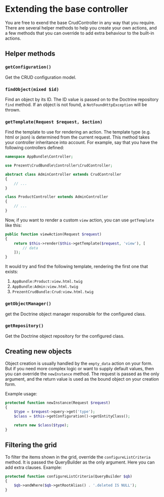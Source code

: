 Extending the base controller
=============================

You are free to exend the base CrudController in any way that you require. There
are several helper methods to help you create your own actions, and a few methods
that you can override to add extra behaviour to the built-in actions.


Helper methods
--------------

### `getConfiguration()`

Get the CRUD configuration model.


### `findObject(mixed $id)`

Find an object by its ID. The ID value is passed on to the Doctrine repository `find` method.
If an object is not found, a `NotFoundHttpException` will be thrown.


### `getTemplate(Request $request, $action)`

Find the template to use for rendering an action. The template type (e.g. html or json) is determined
from the current request. This method takes your controller inheritance into account. For example, say
that you have the following controllers defined:

```php
namespace AppBundle\Controller;

use Prezent\CrudBundle\Controller\CrudController;

abstract class AdminController extends CrudController
{
    // ...
}

class ProductController extends AdminController
{
    // ...
}
```

Now, if you want to render a custom `view` action, you can use `getTemplate` like this:

```php
public function viewAction(Request $request)
{
    return $this->render($this->getTemplate($request, 'view'), [
        // data
    ]);
}
```

It would try and find the following template, rendering the first one that exists:

1. `AppBundle:Product:view.html.twig`
2. `AppBundle:Admin:view.html.twig`
3. `PrezentCrudBundle:Crud:view.html.twig`


### `getObjectManager()`

get the Doctrine object manager responsible for the configured class.


### `getRepository()`

Get the Doctrine object repository for the configured class.


Creating new objects
--------------------

Object creation is usually handled by the `empty_data` action on your form. But if
you need more complex logic or want to supply default values, then you can override
the `newInstance` method. The request is passed as the only argument, and the return
value is used as the bound object on your creation form.

Example usage:

```php
protected function newInstance(Request $request)
{
    $type = $request->query->get('type');
    $class = $this->getConfiguration()->getEntityClass();

    return new $class($type);
}
```


Filtering the grid
------------------

To filter the items shown in the grid, override the `configureListCriteria` method. It is passed the
QueryBuilder as the only argument. Here you can add extra clauses. Example:

```php
protected function configureListCriteria(QueryBuilder $qb)
{
    $qb->andWhere($qb->getRootAlias() . '.deleted IS NULL');
}
```
